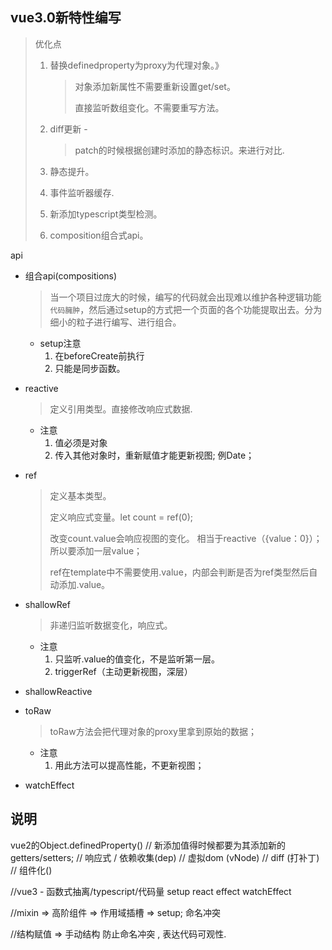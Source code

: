 ## vue3.0新特性编写

> 优化点
>
> 1. 替换definedproperty为proxy为代理对象。》
>
>    > 对象添加新属性不需要重新设置get/set。
>    >
>    > 直接监听数组变化。不需要重写方法。
>
> 2. diff更新 -
>
>    > patch的时候根据创建时添加的静态标识。来进行对比. 
>
> 3. 静态提升。
>
> 4. 事件监听器缓存.
>
> 5. 新添加typescript类型检测。
>
> 6. composition组合式api。

api

- 组合api(compositions)

  > 当一个项目过庞大的时候，编写的代码就会出现难以维护各种逻辑功能`代码臃肿`，然后通过setup的方式把一个页面的各个功能提取出去。分为细小的粒子进行编写、进行组合。

  * setup注意
    1. 在beforeCreate前执行
    2. 只能是同步函数。

- reactive

  > 定义引用类型。直接修改响应式数据.

  * 注意
    1. 值必须是对象
    2. 传入其他对象时，重新赋值才能更新视图; 例Date；

- ref

  > 定义基本类型。
  >
  > 定义响应式变量。let  count  = ref(0);
  >
  > 改变count.value会响应视图的变化。 相当于reactive（{value：0}）；所以要添加一层value；
  >
  > ref在template中不需要使用.value，内部会判断是否为ref类型然后自动添加.value。

- shallowRef

  > 非递归监听数据变化，响应式。

  * 注意
    1. 只监听.value的值变化，不是监听第一层。
    2. triggerRef（主动更新视图，深层）

- shallowReactive

- toRaw

  > toRaw方法会把代理对象的proxy里拿到原始的数据；

  * 注意
    1. 用此方法可以提高性能，不更新视图；

- watchEffect

## 说明

vue2的Object.definedProperty()  // 新添加值得时候都要为其添加新的getters/setters;
// 响应式 / 依赖收集(dep)
// 虚拟dom (vNode)
// diff (打补丁)
// 组件化()

//vue3 -  函数式抽离/typescript/代码量
setup
react
effect
watchEffect

//mixin => 高阶组件 => 作用域插槽 => setup;
命名冲突

//结构赋值 => 手动结构
防止命名冲突 , 表达代码可观性.